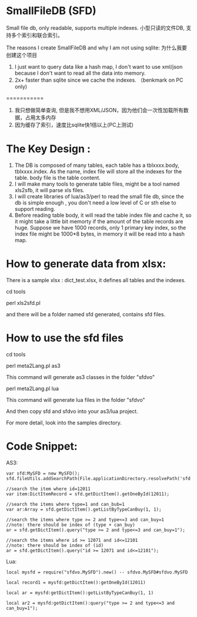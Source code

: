 SmallFileDB  (SFD)
===========

Small file db, only readable, supports multiple indexes. 小型只读的文件DB, 支持多个索引和联合索引。

The reasons I create SmallFileDB and why I am not using  sqlite: 为什么我要创建这个项目


1. I just want to query data like a hash map,  I don't want to use xml/json because I don't want to read all the data into memory.
2. 2x+ faster than sqlite since we cache the indexes. （benkmark on PC only)

===========
1. 我只想做简单查询, 但是我不想用XML/JSON，因为他们会一次性加载所有数据，占用太多内存
2. 因为缓存了索引，速度比sqlite快1倍以上(PC上测试)


The Key Design :
===========

1. The DB is composed of many tables, each table has a tblxxxx.body, tblxxxx.index.  As the name,  index file will store all the indexes for the table. body file is the table content.
2. I will make many tools to generate table files, might  be a tool named xls2sfb, it will parse xls files.
3. I will create libraries of lua/as3/perl to read the small file db, since the db is simple enough , you don't need a low level of C or sth else to support reading.
4. Before reading table body, it will read the table index file and cache it, so it might take a little bit memorty if the amount of the table records are huge. Suppose we have 1000 records, only 1 primary key index,  so the index file might be 1000*8 bytes, in memory it will be read into a hash map.

How to generate data from xlsx:
===========
There is a sample xlsx : dict_test.xlsx, it defines all tables and the indexes.


cd tools

perl xls2sfd.pl 

and there will be a folder named sfd generated, contains sfd files.


How to use the sfd files
===========
cd tools

perl meta2Lang.pl as3 

This command will generate as3 classes in the folder "sfdvo"

perl meta2Lang.pl lua

This command will generate lua files in the folder "sfdvo"

And then copy sfd and sfdvo into your as3/lua project.

For more detail, look into the samples directory.



Code Snippet:
===========

AS3:

	var sfd:MySFD = new MySFD();
	sfd.fileUtils.addSearchPath(File.applicationDirectory.resolvePath('sfd'));
	
	//search the item where id=12011
	var item:DictItemRecord = sfd.getDictItem().getOneById(12011);
	
	//search the items where type=1 and can_bub=1
	var ar:Array = sfd.getDictItem().getListByTypeCanBuy(1, 1);
	
	//search the items where type >= 2 and type<=3 and can_buy=1  
	//note: there should be index of (type + can_buy)
	ar = sfd.getDictItem().query("type >= 2 and type<=3 and can_buy=1");
	
	//search the items where id >= 12071 and id<=12101 
	//note: there should be index of (id)
	ar = sfd.getDictItem().query("id >= 12071 and id<=12101");


Lua:

    local mysfd = require("sfdvo.MySFD").new() -- sfdvo.MySFD#sfdvo.MySFD

    local record1 = mysfd:getDictItem():getOneById(12011)

    local ar = mysfd:getDictItem():getListByTypeCanBuy(1, 1)

   	local ar2 = mysfd:getDictItem():query("type >= 2 and type<=3 and can_buy=1");
 

 

